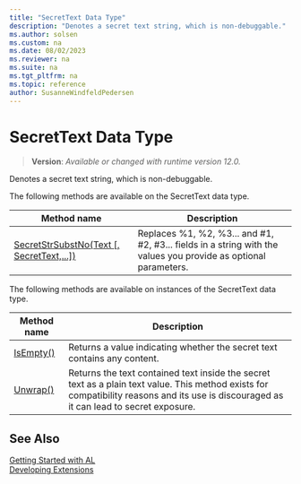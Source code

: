 ```yaml
---
title: "SecretText Data Type"
description: "Denotes a secret text string, which is non-debuggable."
ms.author: solsen
ms.custom: na
ms.date: 08/02/2023
ms.reviewer: na
ms.suite: na
ms.tgt_pltfrm: na
ms.topic: reference
author: SusanneWindfeldPedersen
---
```

[//]: # (START>DO_NOT_EDIT)
[//]: # (IMPORTANT:Do not edit any of the content between here and the END>DO_NOT_EDIT.)
[//]: # (Any modifications should be made in the .xml files in the ModernDev repo.)
# SecretText Data Type
> **Version**: _Available or changed with runtime version 12.0._

Denotes a secret text string, which is non-debuggable.


The following methods are available on the SecretText data type.


|Method name|Description|
|-----------|-----------|
|[SecretStrSubstNo(Text [, SecretText,...])](secrettext-secretstrsubstno-method.md)|Replaces %1, %2, %3... and #1, #2, #3... fields in a string with the values you provide as optional parameters.|

The following methods are available on instances of the SecretText data type.

|Method name|Description|
|-----------|-----------|
|[IsEmpty()](secrettext-isempty-method.md)|Returns a value indicating whether the secret text contains any content.|
|[Unwrap()](secrettext-unwrap-method.md)|Returns the text contained text inside the secret text as a plain text value. This method exists for compatibility reasons and its use is discouraged as it can lead to secret exposure.|

[//]: # (IMPORTANT: END>DO_NOT_EDIT)
## See Also  
[Getting Started with AL](../devenv-get-started.md)  
[Developing Extensions](../devenv-dev-overview.md)  